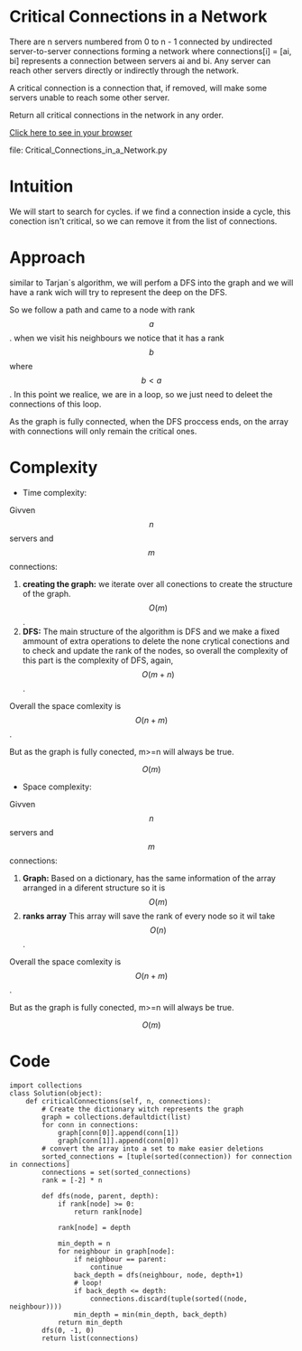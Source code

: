 # Critical Connections in a Network

There are n servers numbered from 0 to n - 1 connected by undirected server-to-server connections forming a network where connections[i] = [ai, bi] represents a connection between servers ai and bi. Any server can reach other servers directly or indirectly through the network.

A critical connection is a connection that, if removed, will make some servers unable to reach some other server.

Return all critical connections in the network in any order.

[Click here to see in your browser](https://leetcode.com/problems/critical-connections-in-a-network/description/)

file: Critical_Connections_in_a_Network.py

# Intuition
<!-- Describe your first thoughts on how to solve this problem. -->
We will start to search for cycles. if we find a connection inside a cycle, this conection isn't critical, so we can remove it from the list of connections.

# Approach
<!-- Describe your approach to solving the problem. -->
similar to Tarjan´s algorithm, we will perfom a DFS into the graph and we will have a rank wich will try to represent the deep on the DFS.

So we follow a path and came to a node with rank $$a$$. when we visit his neighbours we notice that it has a rank $$b$$ where $$b<a$$. In this point we realice, we are in a loop, so we just need to deleet the connections of this loop.

As the graph is fully connected, when the DFS proccess ends, on the array with connections will only remain the critical ones. 

# Complexity
- Time complexity:
<!-- Add your time complexity here, e.g. $$O(n)$$ -->
Givven $$n$$ servers and $$m$$ connections:
1) **creating the graph:** we iterate over all conections to create the structure of the graph. $$O(m)$$.
2) **DFS:** The main structure of the algorithm is DFS and we make a fixed ammount of extra operations to delete the none crytical conections and to check and update the rank of the nodes, so overall the complexity of this part is the complexity of DFS, again, $$O(m+n)$$.

Overall the space comlexity is $$O(n+m)$$.

But as the graph is fully conected, m>=n will always be true.

$$O(m)$$

- Space complexity:
<!-- Add your space complexity here, e.g. $$O(n)$$ -->
Givven $$n$$ servers and $$m$$ connections:
1) **Graph:** Based on a dictionary, has the same information of the array arranged in a diferent structure so it is $$O(m)$$
2) **ranks array** This array will save the rank of every node so it wil take $$O(n)$$.

Overall the space comlexity is $$O(n+m)$$.

But as the graph is fully conected, m>=n will always be true.

$$O(m)$$

# Code
```python3 []
import collections
class Solution(object):
    def criticalConnections(self, n, connections):
        # Create the dictionary witch represents the graph
        graph = collections.defaultdict(list)
        for conn in connections:
            graph[conn[0]].append(conn[1])
            graph[conn[1]].append(conn[0])
        # convert the array into a set to make easier deletions
        sorted_connections = [tuple(sorted(connection)) for connection in connections]
        connections = set(sorted_connections)
        rank = [-2] * n

        def dfs(node, parent, depth):
            if rank[node] >= 0:
                return rank[node]

            rank[node] = depth

            min_depth = n
            for neighbour in graph[node]:
                if neighbour == parent:
                    continue
                back_depth = dfs(neighbour, node, depth+1)
                # loop!
                if back_depth <= depth:
                    connections.discard(tuple(sorted((node, neighbour))))
                min_depth = min(min_depth, back_depth)
            return min_depth
        dfs(0, -1, 0)
        return list(connections)
        
```